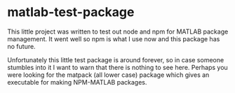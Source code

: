 # matlab-test-package

This little project was written to test out node and npm for MATLAB package management. It went well so npm is what I use now and this package has no future. 

Unfortunately this little test package is around forever, so in case someone stumbles into it I want to warn that there is nothing to see here. Perhaps you were looking for the matpack (all lower case) package which gives an executable for making NPM-MATLAB packages.
